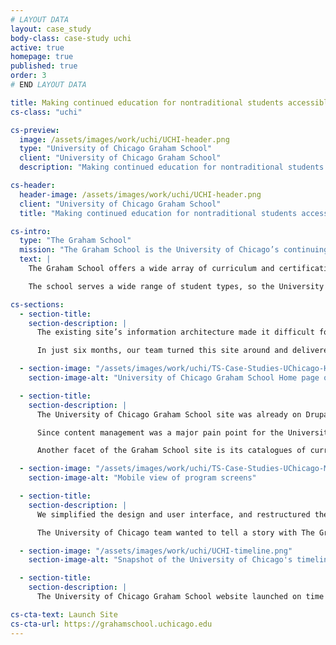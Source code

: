 ```yaml
---
# LAYOUT DATA
layout: case_study
body-class: case-study uchi
active: true
homepage: true
published: true
order: 3
# END LAYOUT DATA

title: Making continued education for nontraditional students accessible and engaging with Drupal 8
cs-class: "uchi"

cs-preview:
  image: /assets/images/work/uchi/UCHI-header.png
  type: "University of Chicago Graham School"
  client: "University of Chicago Graham School"
  description: "Making continued education for nontraditional students accessible and engaging with Drupal 8"

cs-header:
  header-image: /assets/images/work/uchi/UCHI-header.png
  client: "University of Chicago Graham School"
  title: "Making continued education for nontraditional students accessible and engaging with Drupal 8"

cs-intro:
  type: "The Graham School"
  mission: "The Graham School is the University of Chicago’s continuing education program for skill seekers, career changers, and lifelong learners."
  text: |
    The Graham School offers a wide array of curriculum and certifications for nontraditional students looking to change the course of their career path, or those who simply want to learn for learning’s sake.

    The school serves a wide range of student types, so the University of Chicago needed a site that was both attractive and navigable for its many constituents. It couldn’t just be a pretty site, though - it needed to tell a story that encourages lifelong learning.

cs-sections:
  - section-title:
    section-description: |
      The existing site’s information architecture made it difficult for staff to update content as their needs changed and course offerings expanded, and a cumbersome back-end made the updating process tedious. A messy admin interface and excess of content types cluttered the content creation experience. The University of Chicago needed to simplify this process while also improving the user experience by making the site easier for students to navigate and search for content.

      In just six months, our team turned this site around and delivered the new face of the University of Chicago Graham School.

  - section-image: "/assets/images/work/uchi/TS-Case-Studies-UChicago-Homepage-Example-3.png"
    section-image-alt: "University of Chicago Graham School Home page on mobile and desktop screens"

  - section-title:
    section-description: |
      The University of Chicago Graham School site was already on Drupal 7 and its web team was very familiar with the Drupal landscape, so transitioning to Drupal 8 appeared to be the natural next step.

      Since content management was a major pain point for the University of Chicago team, we came up with a solution that combined Google Sheets and Drupal Migrate to populate content on their site. You can learn more about how we did it in <a href="https://thinkshout.com/blog/2017/01/using-google-docs-and-migrate-to-populate-your-drupal-site-part-1/">this two-part blog series</a>. Our engineers then trained the University of Chicago web team to use this system, as the system itself was unique to this project.

      Another facet of the Graham School site is its catalogues of curriculum. Students can go to the site, browse available courses, and register for them with Destiny One, a lifecycle management tool designed specifically for institutions like the Graham School that serve nontraditional students.

  - section-image: "/assets/images/work/uchi/TS-Case-Studies-UChicago-Mobile-Screens-3.png"
    section-image-alt: "Mobile view of program screens"

  - section-title:
    section-description: |
      We simplified the design and user interface, and restructured the program pages to be more microsite-like. We also built out related content blocks on these pages so relevant blogs and events populate based on the page the user is currently browsing. Additionally, we created sticky call to action blocks that appear for first-time visitors. These blocks can easily be moved to any page and customized by the University of Chicago web team.

      The University of Chicago team wanted to tell a story with The Graham School’s new home on the web, so we built out a timeline to illustrate the school’s rich history as an academic institution. Related content and events all tied into the vision for a seamless, vibrant educational experience.

  - section-image: "/assets/images/work/uchi/UCHI-timeline.png"
    section-image-alt: "Snapshot of the University of Chicago's timeline"

  - section-title:
    section-description: |
      The University of Chicago Graham School website launched on time with a brand new look and admin interface. Content is easier to update and access, and above all, it's more engaging.

cs-cta-text: Launch Site
cs-cta-url: https://grahamschool.uchicago.edu
---
```

